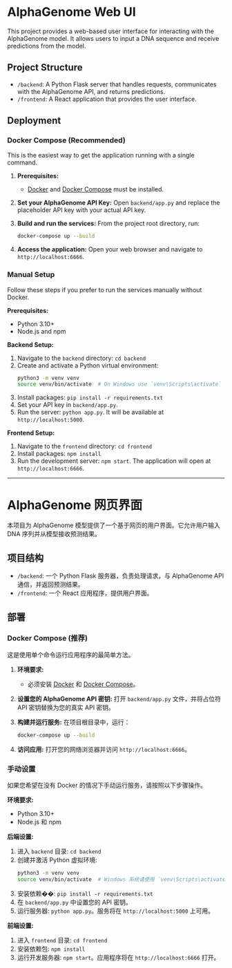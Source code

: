 # AlphaGenome Web UI

This project provides a web-based user interface for interacting with the AlphaGenome model. It allows users to input a DNA sequence and receive predictions from the model.

## Project Structure

-   `/backend`: A Python Flask server that handles requests, communicates with the AlphaGenome API, and returns predictions.
-   `/frontend`: A React application that provides the user interface.

## Deployment

### Docker Compose (Recommended)

This is the easiest way to get the application running with a single command.

1.  **Prerequisites:**
    -   [Docker](https://docs.docker.com/get-docker/) and [Docker Compose](https://docs.docker.com/compose/install/) must be installed.

2.  **Set your AlphaGenome API Key:**
    Open `backend/app.py` and replace the placeholder API key with your actual API key.

3.  **Build and run the services:**
    From the project root directory, run:
    ```bash
    docker-compose up --build
    ```

4.  **Access the application:**
    Open your web browser and navigate to `http://localhost:6666`.

### Manual Setup

Follow these steps if you prefer to run the services manually without Docker.

**Prerequisites:**
-   Python 3.10+
-   Node.js and npm

**Backend Setup:**
1.  Navigate to the `backend` directory: `cd backend`
2.  Create and activate a Python virtual environment:
    ```bash
    python3 -m venv venv
    source venv/bin/activate  # On Windows use `venv\Scripts\activate`
    ```
3.  Install packages: `pip install -r requirements.txt`
4.  Set your API key in `backend/app.py`.
5.  Run the server: `python app.py`. It will be available at `http://localhost:5000`.

**Frontend Setup:**
1.  Navigate to the `frontend` directory: `cd frontend`
2.  Install packages: `npm install`
3.  Run the development server: `npm start`. The application will open at `http://localhost:6666`.

---

# AlphaGenome 网页界面

本项目为 AlphaGenome 模型提供了一个基于网页的用户界面。它允许用户输入 DNA 序列并从模型接收预测结果。

## 项目结构

-   `/backend`: 一个 Python Flask 服务器，负责处理请求，与 AlphaGenome API 通信，并返回预测结果。
-   `/frontend`: 一个 React 应用程序，提供用户界面。

## 部署

### Docker Compose (推荐)

这是使用单个命令运行应用程序的最简单方法。

1.  **环境要求:**
    -   必须安装 [Docker](https://docs.docker.com/get-docker/) 和 [Docker Compose](https://docs.docker.com/compose/install/)。

2.  **设置您的 AlphaGenome API 密钥:**
    打开 `backend/app.py` 文件，并将占位符 API 密钥替换为您的真实 API 密钥。

3.  **构建并运行服务:**
    在项目根目录中，运行：
    ```bash
    docker-compose up --build
    ```

4.  **访问应用:**
    打开您的网络浏览器并访问 `http://localhost:6666`。

### 手动设置

如果您希望在没有 Docker 的情况下手动运行服务，请按照以下步骤操作。

**环境要求:**
-   Python 3.10+
-   Node.js 和 npm

**后端设置:**
1.  进入 `backend` 目录: `cd backend`
2.  创建并激活 Python 虚拟环境:
    ```bash
    python3 -m venv venv
    source venv/bin/activate  # Windows 系统请使用 `venv\Scripts\activate`
    ```
3.  安装依赖��: `pip install -r requirements.txt`
4.  在 `backend/app.py` 中设置您的 API 密钥。
5.  运行服务器: `python app.py`。服务将在 `http://localhost:5000` 上可用。

**前端设置:**
1.  进入 `frontend` 目录: `cd frontend`
2.  安装依赖包: `npm install`
3.  运行开发服务器: `npm start`。应用程序将在 `http://localhost:6666` 打开。
